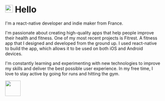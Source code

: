 # <img src="https://media.giphy.com/media/hvRJCLFzcasrR4ia7z/giphy.gif" width="25px" height="25px"> Hello
I'm a react-native developer and indie maker from France.

I'm passionate about creating high-quality apps that help people improve their health and fitness. One of my most recent projects is Fitrest. A fitness app that I designed and developed from the ground up. I used react-native to build the app, which allows it to be used on both iOS and Android devices. 

I'm constantly learning and experimenting with new technologies to improve my skills and deliver the best possible user experience. In my free time, I love to stay active by going for runs and hitting the gym.

<img src="https://user-images.githubusercontent.com/4365184/206929487-9f9422dd-6006-414f-925f-ab3370056cc3.png" width="50px"/>
